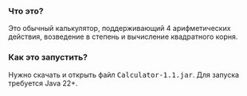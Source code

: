 ### Что это?

Это обычный калькулятор, поддерживающий
4 арифметических действия, возведение в степень и вычисление
квадратного корня.

### Как это запустить?

Нужно скачать и открыть файл <kbd>Calculator-1.1.jar</kbd>.
Для запуска требуется Java 22+.